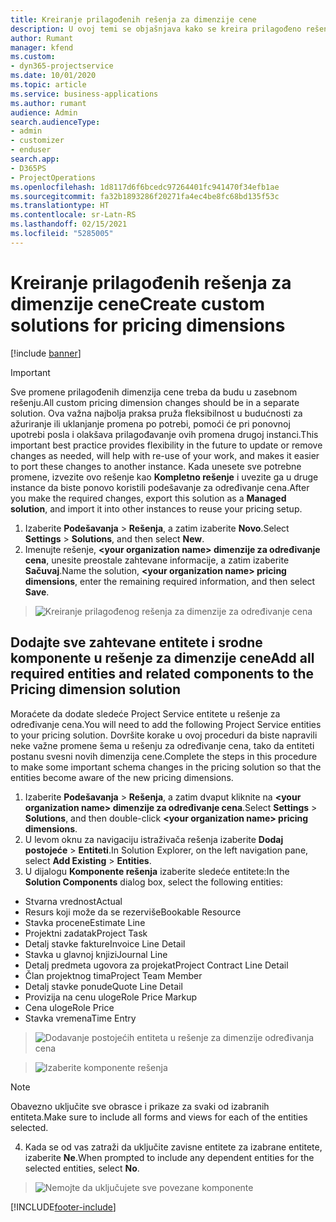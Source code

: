 ```yaml
---
title: Kreiranje prilagođenih rešenja za dimenzije cene
description: U ovoj temi se objašnjava kako se kreira prilagođeno rešenje prilikom kreiranja prilagođenih dimenzija cene.
author: Rumant
manager: kfend
ms.custom:
- dyn365-projectservice
ms.date: 10/01/2020
ms.topic: article
ms.service: business-applications
ms.author: rumant
audience: Admin
search.audienceType:
- admin
- customizer
- enduser
search.app:
- D365PS
- ProjectOperations
ms.openlocfilehash: 1d8117d6f6bcedc97264401fc941470f34efb1ae
ms.sourcegitcommit: fa32b1893286f20271fa4ec4be8fc68bd135f53c
ms.translationtype: HT
ms.contentlocale: sr-Latn-RS
ms.lasthandoff: 02/15/2021
ms.locfileid: "5285005"
---
```

# <a name="create-custom-solutions-for-pricing-dimensions"></a><span data-ttu-id="c900c-103">Kreiranje prilagođenih rešenja za dimenzije cene</span><span class="sxs-lookup"><span data-stu-id="c900c-103">Create custom solutions for pricing dimensions</span></span>

[!include [banner](../includes/psa-now-project-operations.md)]

> [!IMPORTANT]
> <span data-ttu-id="c900c-104">Sve promene prilagođenih dimenzija cene treba da budu u zasebnom rešenju.</span><span class="sxs-lookup"><span data-stu-id="c900c-104">All custom pricing dimension changes should be in a separate solution.</span></span> <span data-ttu-id="c900c-105">Ova važna najbolja praksa pruža fleksibilnost u budućnosti za ažuriranje ili uklanjanje promena po potrebi, pomoći će pri ponovnoj upotrebi posla i olakšava prilagođavanje ovih promena drugoj instanci.</span><span class="sxs-lookup"><span data-stu-id="c900c-105">This important best practice provides flexibility in the future to update or remove changes as needed, will help with re-use of your work, and makes it easier to port these changes to another instance.</span></span> <span data-ttu-id="c900c-106">Kada unesete sve potrebne promene, izvezite ovo rešenje kao **Kompletno rešenje** i uvezite ga u druge instance da biste ponovo koristili podešavanje za određivanje cena.</span><span class="sxs-lookup"><span data-stu-id="c900c-106">After you make the required changes, export this solution as a **Managed solution**, and import it into other instances to reuse your pricing setup.</span></span>

1. <span data-ttu-id="c900c-107">Izaberite **Podešavanja** > **Rešenja**, a zatim izaberite **Novo**.</span><span class="sxs-lookup"><span data-stu-id="c900c-107">Select **Settings** > **Solutions**, and then select **New**.</span></span> 
2. <span data-ttu-id="c900c-108">Imenujte rešenje, **\<your organization name> dimenzije za određivanje cena**, unesite preostale zahtevane informacije, a zatim izaberite **Sačuvaj**.</span><span class="sxs-lookup"><span data-stu-id="c900c-108">Name the solution, **\<your organization name> pricing dimensions**, enter the remaining required information, and then select **Save**.</span></span>

> ![Kreiranje prilagođenog rešenja za dimenzije za određivanje cena](media/Creation-of-custom-pricing-dimension-solution.PNG)
  
## <a name="add-all-required-entities-and-related-components-to-the-pricing-dimension-solution"></a><span data-ttu-id="c900c-110">Dodajte sve zahtevane entitete i srodne komponente u rešenje za dimenzije cene</span><span class="sxs-lookup"><span data-stu-id="c900c-110">Add all required entities and related components to the Pricing dimension solution</span></span>
<span data-ttu-id="c900c-111">Moraćete da dodate sledeće Project Service entitete u rešenje za određivanje cena.</span><span class="sxs-lookup"><span data-stu-id="c900c-111">You will need to add the following Project Service entities to your pricing solution.</span></span> <span data-ttu-id="c900c-112">Dovršite korake u ovoj proceduri da biste napravili neke važne promene šema u rešenju za određivanje cena, tako da entiteti postanu svesni novih dimenzija cene.</span><span class="sxs-lookup"><span data-stu-id="c900c-112">Complete the steps in this procedure to make some important schema changes in the pricing solution so that the entities become aware of the new pricing dimensions.</span></span>

1. <span data-ttu-id="c900c-113">Izaberite **Podešavanja** > **Rešenja**, a zatim dvaput kliknite na **\<your organization name> dimenzije za određivanje cena**.</span><span class="sxs-lookup"><span data-stu-id="c900c-113">Select **Settings** > **Solutions**, and then double-click **\<your organization name> pricing dimensions**.</span></span> 
2. <span data-ttu-id="c900c-114">U levom oknu za navigaciju istraživača rešenja izaberite **Dodaj postojeće** > **Entiteti**.</span><span class="sxs-lookup"><span data-stu-id="c900c-114">In Solution Explorer, on the left navigation pane, select **Add Existing** > **Entities**.</span></span>
3. <span data-ttu-id="c900c-115">U dijalogu **Komponente rešenja** izaberite sledeće entitete:</span><span class="sxs-lookup"><span data-stu-id="c900c-115">In the **Solution Components** dialog box, select the following entities:</span></span>

- <span data-ttu-id="c900c-116">Stvarna vrednost</span><span class="sxs-lookup"><span data-stu-id="c900c-116">Actual</span></span>
- <span data-ttu-id="c900c-117">Resurs koji može da se rezerviše</span><span class="sxs-lookup"><span data-stu-id="c900c-117">Bookable Resource</span></span>
- <span data-ttu-id="c900c-118">Stavka procene</span><span class="sxs-lookup"><span data-stu-id="c900c-118">Estimate Line</span></span>
- <span data-ttu-id="c900c-119">Projektni zadatak</span><span class="sxs-lookup"><span data-stu-id="c900c-119">Project Task</span></span>
- <span data-ttu-id="c900c-120">Detalj stavke fakture</span><span class="sxs-lookup"><span data-stu-id="c900c-120">Invoice Line Detail</span></span>
- <span data-ttu-id="c900c-121">Stavka u glavnoj knjizi</span><span class="sxs-lookup"><span data-stu-id="c900c-121">Journal Line</span></span>
- <span data-ttu-id="c900c-122">Detalj predmeta ugovora za projekat</span><span class="sxs-lookup"><span data-stu-id="c900c-122">Project Contract Line Detail</span></span>
- <span data-ttu-id="c900c-123">Član projektnog tima</span><span class="sxs-lookup"><span data-stu-id="c900c-123">Project Team Member</span></span>
- <span data-ttu-id="c900c-124">Detalj stavke ponude</span><span class="sxs-lookup"><span data-stu-id="c900c-124">Quote Line Detail</span></span>
- <span data-ttu-id="c900c-125">Provizija na cenu uloge</span><span class="sxs-lookup"><span data-stu-id="c900c-125">Role Price Markup</span></span>
- <span data-ttu-id="c900c-126">Cena uloge</span><span class="sxs-lookup"><span data-stu-id="c900c-126">Role Price</span></span> 
- <span data-ttu-id="c900c-127">Stavka vremena</span><span class="sxs-lookup"><span data-stu-id="c900c-127">Time Entry</span></span> 

> ![Dodavanje postojećih entiteta u rešenje za dimenzije određivanja cena](media/Existing-entities-to-PD-solution.png)

> ![Izaberite komponente rešenja](media/Dimension-Components.png)

> [!NOTE]
> <span data-ttu-id="c900c-130">Obavezno uključite sve obrasce i prikaze za svaki od izabranih entiteta.</span><span class="sxs-lookup"><span data-stu-id="c900c-130">Make sure to include all forms and views for each of the entities selected.</span></span>

4. <span data-ttu-id="c900c-131">Kada se od vas zatraži da uključite zavisne entitete za izabrane entitete, izaberite **Ne**.</span><span class="sxs-lookup"><span data-stu-id="c900c-131">When prompted to include any dependent entities for the selected entities, select **No**.</span></span>

> ![Nemojte da uključujete sve povezane komponente](media/Do-not-include-required.png)




[!INCLUDE[footer-include](../includes/footer-banner.md)]